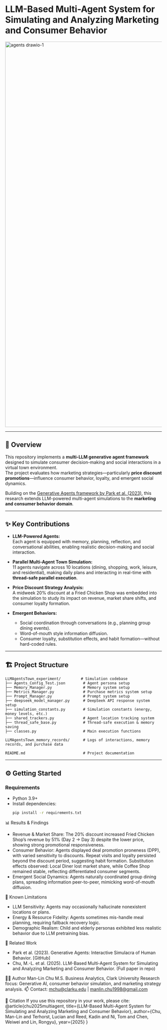# LLM-Based Multi-Agent System for Simulating and Analyzing Marketing and Consumer Behavior
<img width="2275" height="1234" alt="agents drawio-1" src="https://github.com/user-attachments/assets/9786d838-7e82-4c94-9707-b84a86e62995" />

---

## 📖 Overview  
This repository implements a **multi-LLM generative agent framework** designed to simulate consumer decision-making and social interactions in a virtual town environment.  
The project evaluates how marketing strategies—particularly **price discount promotions**—influence consumer behavior, loyalty, and emergent social dynamics.  

Building on the [Generative Agents framework by Park et al. (2023)](https://github.com/joonspk-research/generative_agents), this research extends LLM-powered multi-agent simulations to the **marketing and consumer behavior domain**.  

---

## ✨ Key Contributions  
- **LLM-Powered Agents:**  
  Each agent is equipped with memory, planning, reflection, and conversational abilities, enabling realistic decision-making and social interaction.  

- **Parallel Multi-Agent Town Simulation:**  
  11 agents navigate across 10 locations (dining, shopping, work, leisure, and residential), making daily plans and interacting in real-time with **thread-safe parallel execution**.  

- **Price Discount Strategy Analysis:**  
  A midweek 20% discount at a Fried Chicken Shop was embedded into the simulation to study its impact on revenue, market share shifts, and consumer loyalty formation.  

- **Emergent Behaviors:**  
  - Social coordination through conversations (e.g., planning group dining events).  
  - Word-of-mouth style information diffusion.  
  - Consumer loyalty, substitution effects, and habit formation—without hard-coded rules.  

--- 
## 🏗️ Project Structure  
```text
LLMAgentsTown_experiment/         # Simulation codebase
├── Agents_Config_Test.json        # Agent persona setup
├── Memory_Manager.py              # Memory system setup
├── Metrics_Manager.py             # Purchase metrics system setup
├── Prompt_Manager.py              # Prompt system setup
├── deepseek_model_manager.py      # DeepSeek API response system setup
├── simulation_constants.py        # Simulation constants (energy, money levels, etc.)
├── shared_trackers.py             # Agent location tracking system
├── thread_safe_base.py            # Thread-safe execution & memory saving
├── classes.py                     # Main execution functions

LLMAgentsTown_memory_records/      # Logs of interactions, memory records, and purchase data

README.md                          # Project documentation
```
---
## ⚙️ Getting Started  

### Requirements  
- Python 3.9+  
- Install dependencies:  
  ```bash
  pip install -r requirements.txt


📊 Results & Findings
- Revenue & Market Share:
The 20% discount increased Fried Chicken Shop’s revenue by 51% (Day 2 → Day 3) despite the lower price, showing strong promotional responsiveness.
- Consumer Behavior:
Agents displayed deal promotion proneness (DPP), with varied sensitivity to discounts.
Repeat visits and loyalty persisted beyond the discount period, suggesting habit formation.
Substitution effects observed: Local Diner lost market share, while Coffee Shop remained stable, reflecting differentiated consumer segments.
- Emergent Social Dynamics:
Agents naturally coordinated group dining plans, spreading information peer-to-peer, mimicking word-of-mouth diffusion.

📌 Known Limitations
- LLM Sensitivity: Agents may occasionally hallucinate nonexistent locations or plans.
- Energy & Resource Fidelity: Agents sometimes mis-handle meal planning, requiring fallback recovery logic.
- Demographic Realism: Child and elderly personas exhibited less realistic behavior due to LLM pretraining bias.

📂 Related Work
- Park et al. (2023). Generative Agents: Interactive Simulacra of Human Behavior. [GitHub]
- Chu, M.-L. et al. (2025). LLM-Based Multi-Agent System for Simulating and Analyzing Marketing and Consumer Behavior. (Full paper in repo)

👩‍💻 Author
Man-Lin Chu
M.S. Business Analytics, Clark University
Research focus: Generative AI, consumer behavior simulation, and marketing strategy analysis.
📫 Contact: mchu@clarku.edu | manlin.chu1998@gmail.com

📜 Citation
If you use this repository in your work, please cite:
@article{chu2025multiagent,
  title={LLM-Based Multi-Agent System for Simulating and Analyzing Marketing and Consumer Behavior},
  author={Chu, Man-Lin and Terhorst, Lucian and Reed, Kadin and Ni, Tom and Chen, Weiwei and Lin, Rongyu},
  year={2025}
}
